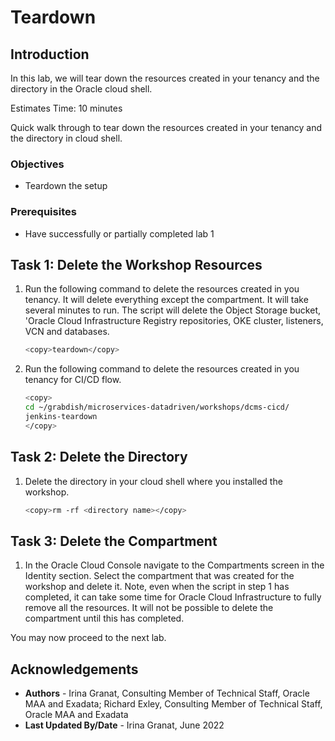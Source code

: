 # Teardown

## Introduction

In this lab, we will tear down the resources created in your tenancy and the directory in the Oracle cloud shell.

Estimates Time: 10 minutes

Quick walk through to tear down the resources created in your tenancy and the directory in cloud shell.

[](youtube:vfj_hCDnp7g)

### Objectives

* Teardown the setup

### Prerequisites

* Have successfully or partially completed lab 1

## Task 1: Delete the Workshop Resources

1. Run the following command to delete the resources created in you tenancy. It will delete everything except the compartment. It will take several minutes to run. The script will delete the Object Storage bucket, 'Oracle Cloud Infrastructure Registry repositories, OKE cluster, listeners, VCN and databases.

    ```bash
    <copy>teardown</copy>
    ```

2. Run the following command to delete the resources created in you tenancy for CI/CD flow.

    ```bash
    <copy>
    cd ~/grabdish/microservices-datadriven/workshops/dcms-cicd/
    jenkins-teardown
    </copy>
    ```

## Task 2: Delete the Directory

1. Delete the directory in your cloud shell where you installed the workshop.

    ```bash
    <copy>rm -rf <directory name></copy>
    ```

## Task 3: Delete the Compartment

1. In the Oracle Cloud Console navigate to the Compartments screen in the Identity section. Select the compartment that was created for the workshop and delete it. Note, even when the script in step 1 has completed, it can take some time for Oracle Cloud Infrastructure to fully remove all the resources. It will not be possible to delete the compartment until this has completed.

You may now proceed to the next lab.

## Acknowledgements

* **Authors** - Irina Granat, Consulting Member of Technical Staff, Oracle MAA and Exadata; Richard Exley, Consulting Member of Technical Staff, Oracle MAA and Exadata
* **Last Updated By/Date** - Irina Granat, June 2022
